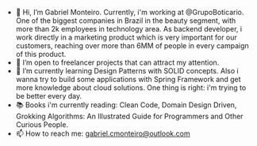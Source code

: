 - 👋 Hi, I’m Gabriel Monteiro. Currently, i'm working at @GrupoBoticario. One of the biggest companies in Brazil in the beauty segment, with more than 2k employees in technology area. As backend developer, i work directly in a marketing product which is very important for our customers, reaching over more than 6MM of people in every campaign of this product.
- 👀 I’m open to freelancer projects that can attract my attention. 
- 🌱 I’m currently learning Design Patterns with SOLID concepts. Also i wanna try to build some applications with Spring Framework and get more knowledge about cloud solutions. One thing is right: i'm trying to be better every day.
- :books: Books i'm currently reading: Clean Code, Domain Design Driven, Grokking Algorithms: An Illustrated Guide for Programmers and Other Curious People.
- 📫 How to reach me: gabriel.cmonteiro@outlook.com
<!---
gcmonteiro02/gcmonteiro02 is a ✨ special ✨ repository because its `README.md` (this file) appears on your GitHub profile.
You can click the Preview link to take a look at your changes.
--->
